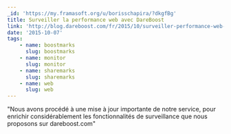 ```yaml
---
_id: 'https://my.framasoft.org/u/borisschapira/?dkgfBg'
title: Surveiller la performance web avec DareBoost
link: 'http://blog.dareboost.com/fr/2015/10/surveiller-performance-web-dareboost/'
date: '2015-10-07'
tags:
    - name: boostmarks
      slug: boostmarks
    - name: monitor
      slug: monitor
    - name: sharemarks
      slug: sharemarks
    - name: web
      slug: web
---
```


<div class="markdown"><p>&quot;Nous avons procédé à une mise à jour importante de notre service, pour enrichir considérablement les fonctionnalités de surveillance que nous proposons sur dareboost.com&quot;
</p></div>
